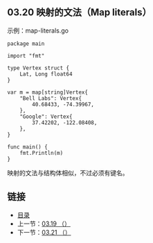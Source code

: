 ## 03.20 映射的文法（Map literals）

示例：map-literals.go

    package main

    import "fmt"

    type Vertex struct {
    	Lat, Long float64
    }

    var m = map[string]Vertex{
    	"Bell Labs": Vertex{
    		40.68433, -74.39967,
    	},
    	"Google": Vertex{
    		37.42202, -122.08408,
    	},
    }

    func main() {
    	fmt.Println(m)
    }

映射的文法与结构体相似，不过必须有键名。

## 链接
* [目录](https://github.com/gnefiy/go-zh/blob/master/tour/directory.md)
* 上一节：[03.19 （）](https://github.com/gnefiy/go-zh/blob/master/tour/moretypes/03.19.md)
* 下一节：[03.21 （）](https://github.com/gnefiy/go-zh/blob/master/tour/moretypes/03.21.md)
